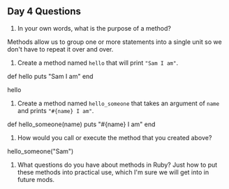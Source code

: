 ## Day 4 Questions

1. In your own words, what is the purpose of a method?

Methods allow us to group one or more statements into a single unit so we don't have to repeat it over and over.

1. Create a method named `hello` that will print `"Sam I am"`.

def hello
  puts "Sam I am"
end

hello

1. Create a method named `hello_someone` that takes an argument of `name` and prints `"#{name} I am"`.

def hello_someone(name)
  puts "#{name} I am"
end

1. How would you call or execute the method that you created above?

hello_someone("Sam")

1. What questions do you have about methods in Ruby?
Just how to put these methods into practical use, which I'm sure we will get into in future mods.
